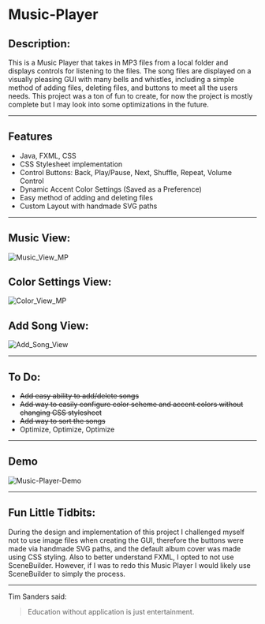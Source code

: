 
# Music-Player

## Description:
This is a Music Player that takes in MP3 files from a local folder and displays controls for listening to the files. The song files are displayed on a visually pleasing GUI with many bells and whistles, including a simple method of adding files, deleting files, and buttons to meet all the users needs. This project was a ton of fun to create, for now the project is mostly complete but I may look into some optimizations in the future.

----

## Features
- Java, FXML, CSS
- CSS Stylesheet implementation
- Control Buttons: Back, Play/Pause, Next, Shuffle, Repeat, Volume Control
- Dynamic Accent Color Settings (Saved as a Preference)
- Easy method of adding and deleting files
- Custom Layout with handmade SVG paths

----

## Music View:
![Music_View_MP](https://user-images.githubusercontent.com/8952745/121302525-d30fb080-c8c7-11eb-9b85-9c26a1841af3.png)

## Color Settings View:
![Color_View_MP](https://user-images.githubusercontent.com/8952745/121302463-ba06ff80-c8c7-11eb-920f-f5533ef7b177.png)

## Add Song View:
![Add_Song_View](https://user-images.githubusercontent.com/8952745/121302489-c428fe00-c8c7-11eb-9353-f2bf48f483fe.png)

----
## To Do:
- ~~Add easy ability to add/delete songs~~
- ~~Add way to easily configure color scheme and accent colors without changing CSS stylesheet~~
- ~~Add way to sort the songs~~
- Optimize, Optimize, Optimize

----
## Demo
![Music-Player-Demo](https://user-images.githubusercontent.com/8952745/121301175-cd18d000-c8c5-11eb-88ea-39efab79e393.gif)

----

## Fun Little Tidbits:
During the design and implementation of this project I challenged myself not to use image files when creating the GUI, therefore the buttons were made via handmade SVG paths, and the default album cover was made using CSS styling. Also to better understand FXML, I opted to not use SceneBuilder. However, if I was to redo this Music Player I would likely use SceneBuilder to simply the process.

----

Tim Sanders said:
> Education without application is just entertainment.
